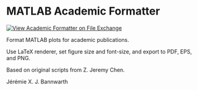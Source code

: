 # MATLAB Academic Formatter

[![View Academic Formatter on File Exchange](https://www.mathworks.com/matlabcentral/images/matlab-file-exchange.svg)](https://au.mathworks.com/matlabcentral/fileexchange/107799-academic-formatter)

Format MATLAB plots for academic publications.

Use LaTeX renderer, set figure size and font-size, and export to PDF, EPS, and PNG.

Based on original scripts from Z. Jeremy Chen.

Jérémie X. J. Bannwarth
